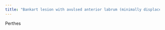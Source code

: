 ```yaml
---
title: "Bankart lesion with avulsed anterior labrum (minimally displaced) - inferior GH complex still attached to periosteum"
---
```

Perthes

